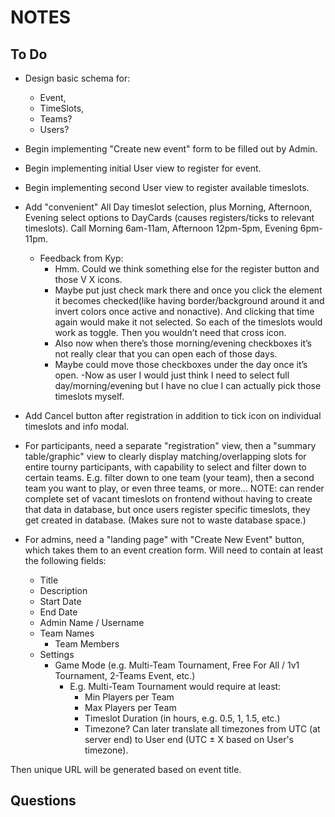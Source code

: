 # NOTES

## To Do

- Design basic schema for:

  - Event,
  - TimeSlots,
  - Teams?
  - Users?

- Begin implementing "Create new event" form to be filled out by Admin.

- Begin implementing initial User view to register for event.

- Begin implementing second User view to register available timeslots.

- Add "convenient" All Day timeslot selection, plus Morning, Afternoon, Evening select options to DayCards (causes registers/ticks to relevant timeslots). Call Morning 6am-11am, Afternoon 12pm-5pm, Evening 6pm-11pm.

  - Feedback from Kyp:
    - Hmm. Could we think something else for the register button and those V X icons.
    - Maybe put just check mark there and once you click the element it becomes checked(like having border/background around it and invert colors once active and nonactive). And clicking that time again would make it not selected. So each of the timeslots would work as toggle. Then you wouldn’t need that cross icon.
    - Also now when there’s those morning/evening checkboxes it’s not really clear that you can open each of those days.
    - Maybe could move those checkboxes under the day once it’s open.
      -Now as user I would just think I need to select full day/morning/evening but I have no clue I can actually pick those timeslots myself.

- Add Cancel button after registration in addition to tick icon on individual timeslots and info modal.

- For participants, need a separate "registration" view, then a "summary table/graphic" view to clearly display matching/overlapping slots for entire tourny participants, with capability to select and filter down to certain teams. E.g. filter down to one team (your team), then a second team you want to play, or even three teams, or more...
  NOTE: can render complete set of vacant timeslots on frontend without having to create that data in database, but once users register specific timeslots, they get created in database. (Makes sure not to waste database space.)

- For admins, need a "landing page" with "Create New Event" button, which takes them to an event creation form. Will need to contain at least the following fields:

  - Title
  - Description
  - Start Date
  - End Date
  - Admin Name / Username
  - Team Names
    - Team Members
  - Settings
    - Game Mode (e.g. Multi-Team Tournament, Free For All / 1v1 Tournament, 2-Teams Event, etc.)
      - E.g. Multi-Team Tournament would require at least:
        - Min Players per Team
        - Max Players per Team
        - Timeslot Duration (in hours, e.g. 0.5, 1, 1.5, etc.)
        - Timezone? Can later translate all timezones from UTC (at server end) to User end (UTC ± X based on User's timezone).

Then unique URL will be generated based on event title.

## Questions
